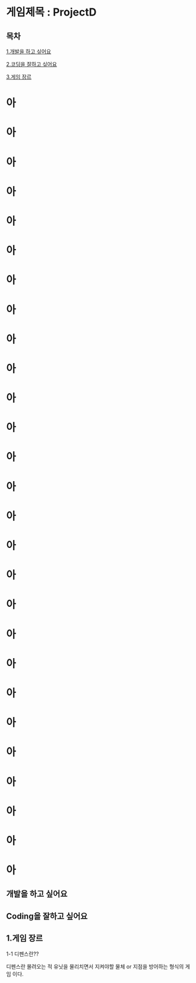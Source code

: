 # 게임제목 : ProjectD
## 목차
[1.개발을 하고 싶어요](#개발을-하고-싶어요)

[2.코딩을 잘하고 싶어요](#coding을-잘하고-싶어요)

[3.게임 장르](#1.-게임-장르)


# 아
# 아
# 아
# 아
# 아
# 아
# 아
# 아
# 아
# 아
# 아
# 아
# 아
# 아
# 아
# 아
# 아
# 아
# 아
# 아
# 아
# 아
# 아
# 아
# 아
# 아
# 아

## 개발을 하고 싶어요
## Coding을 잘하고 싶어요

## 1.게임 장르
1-1 디펜스란??

디펜스란 몰려오는 적 유닛을 물리치면서 지켜야할 물체 or 지점을 방어하는 형식의 게임 이다.
